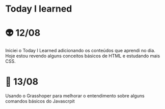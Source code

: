 # Today I learned

# 👽 12/08
Iniciei o Today I Learned adicionando os conteúdos que aprendi no dia. Hoje estou revendo alguns conceitos básicos de HTML e estudando mais CSS.

# 📲 13/08
Usando o Grasshoper para melhorar o entendimento sobre alguns comandos básicos do Javascrpit
